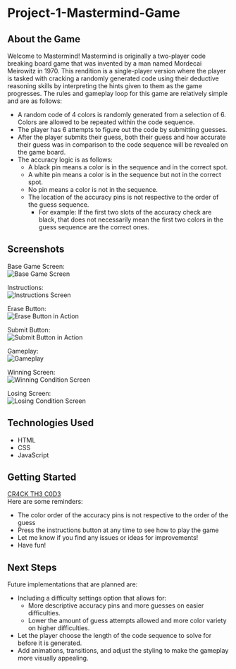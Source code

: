 # Project-1-Mastermind-Game

## About the Game

Welcome to Mastermind! Mastermind is originally a two-player code breaking board game that was invented by a man named Mordecai Meirowitz in 1970. This rendition is a single-player version where the player is tasked with cracking a randomly generated code using their deductive reasoning skills by interpreting the hints given to them as the game progresses. The rules and gameplay loop for this game are relatively simple and are as follows:

* A random code of 4 colors is randomly generated from a selection of 6. Colors are allowed to be repeated within the code sequence.
* The player has 6 attempts to figure out the code by submitting guesses.
* After the player submits their guess, both their guess and how accurate their guess was in comparison to the code sequence will be revealed on the game board.
* The accuracy logic is as follows:
  * A black pin means a color is in the sequence and in the correct spot.
  * A white pin means a color is in the sequence but not in the correct spot.
  * No pin means a color is not in the sequence.
  * The location of the accuracy pins is not respective to the order of the guess sequence.
    * For example: If the first two slots of the accuracy check are black, that does not necessarily mean the first two colors in the guess sequence are the correct ones.

## Screenshots

Base Game Screen:\
![Base Game Screen](./Images/Base_Game_Screen.png)

Instructions:\
![Instructions Screen](./Images/Instructions.png)

Erase Button:\
![Erase Button in Action](./Images/Erase_Button.gif)

Submit Button:\
![Submit Button in Action](./Images/Submit_Button.gif)

Gameplay:\
![Gameplay](./Images/Gameplay_And_Accuracy.png)

Winning Screen:\
![Winning Condition Screen](./Images/Win_Screen.png)

Losing Screen:\
![Losing Condition Screen](./Images/Lose_Screen.png)

## Technologies Used

* HTML
* CSS
* JavaScript

## Getting Started
<a href="https://vachhaniparth96.github.io/Project-1-Mastermind-Game/">CR4CK TH3 C0D3</a>\
Here are some reminders:
* The color order of the accuracy pins is not respective to the order of the guess
* Press the instructions button at any time to see how to play the game
* Let me know if you find any issues or ideas for improvements!
* Have fun!

## Next Steps

Future implementations that are planned are:

* Including a difficulty settings option that allows for:  
  * More descriptive accuracy pins and more guesses on easier difficulties.
  * Lower the amount of guess attempts allowed and more color variety on higher difficulties.
* Let the player choose the length of the code sequence to solve for before it is generated.
* Add animations, transitions, and adjust the styling to make the gameplay more visually appealing.
